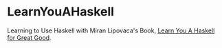 # LearnYouAHaskell
Learning to Use Haskell with Miran Lipovaca's Book,
[Learn You A Haskell for Great Good](http://learnyouahaskell.com/).
